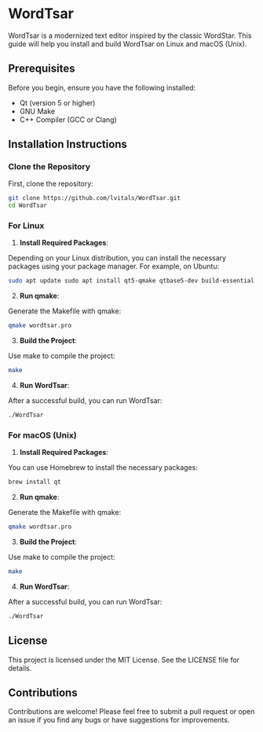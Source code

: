 # WordTsar

WordTsar is a modernized text editor inspired by the classic WordStar. This guide will help you install and build WordTsar on Linux and macOS (Unix).

## Prerequisites

Before you begin, ensure you have the following installed:

- Qt (version 5 or higher)
- GNU Make
- C++ Compiler (GCC or Clang)

## Installation Instructions

### Clone the Repository

First, clone the repository:

```bash
git clone https://github.com/lvitals/WordTsar.git
cd WordTsar
```

### For Linux

1. **Install Required Packages**:

Depending on your Linux distribution, you can install the necessary packages using your package manager. For example, on Ubuntu:

```bash
sudo apt update sudo apt install qt5-qmake qtbase5-dev build-essential
```

2. **Run qmake**:

Generate the Makefile with qmake:

```bash
qmake wordtsar.pro
```

3. **Build the Project**:

Use make to compile the project:

```bash
make
```

4. **Run WordTsar**:

After a successful build, you can run WordTsar:

```bash
./WordTsar
```

### For macOS (Unix)

1. **Install Required Packages**:

You can use Homebrew to install the necessary packages:

```bash
brew install qt
```

2. **Run qmake**:

Generate the Makefile with qmake:

```bash
qmake wordtsar.pro
```

3. **Build the Project**:

Use make to compile the project:

```bash
make
```

4. **Run WordTsar**:

After a successful build, you can run WordTsar:

```bash
./WordTsar
```

## License

This project is licensed under the MIT License. See the LICENSE file for details.

## Contributions

Contributions are welcome! Please feel free to submit a pull request or open an issue if you find any bugs or have suggestions for improvements.